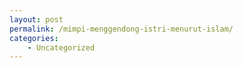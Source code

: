 ```yaml
---
layout: post
permalink: /mimpi-menggendong-istri-menurut-islam/
categories:
    - Uncategorized
---
```


